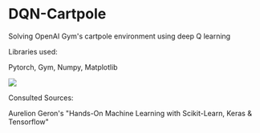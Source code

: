 # DQN-Cartpole

Solving OpenAI Gym's cartpole environment using deep Q learning

Libraries used:

Pytorch, Gym, Numpy, Matplotlib

<img src="https://www.gymlibrary.ml/_images/cart_pole.gif">


Consulted Sources:

Aurelion Geron's "Hands-On Machine Learning with Scikit-Learn, Keras & Tensorflow"
